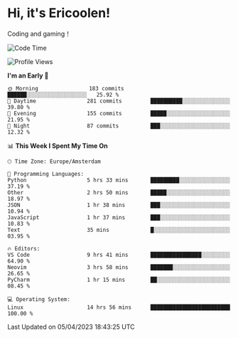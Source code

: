 # Hi, it's Ericoolen!
Coding and gaming！

<!--START_SECTION:waka-->
![Code Time](http://img.shields.io/badge/Code%20Time-735%20hrs%2011%20mins-blue)

![Profile Views](http://img.shields.io/badge/Profile%20Views-36-blue)

**I'm an Early 🐤** 

```text
🌞 Morning                183 commits         ██████░░░░░░░░░░░░░░░░░░░   25.92 % 
🌆 Daytime                281 commits         ██████████░░░░░░░░░░░░░░░   39.80 % 
🌃 Evening                155 commits         █████░░░░░░░░░░░░░░░░░░░░   21.95 % 
🌙 Night                  87 commits          ███░░░░░░░░░░░░░░░░░░░░░░   12.32 % 
```


📊 **This Week I Spent My Time On** 

```text
🕑︎ Time Zone: Europe/Amsterdam

💬 Programming Languages: 
Python                   5 hrs 33 mins       █████████░░░░░░░░░░░░░░░░   37.19 % 
Other                    2 hrs 50 mins       █████░░░░░░░░░░░░░░░░░░░░   18.97 % 
JSON                     1 hr 38 mins        ███░░░░░░░░░░░░░░░░░░░░░░   10.94 % 
JavaScript               1 hr 37 mins        ███░░░░░░░░░░░░░░░░░░░░░░   10.83 % 
Text                     35 mins             █░░░░░░░░░░░░░░░░░░░░░░░░   03.95 % 

🔥 Editors: 
VS Code                  9 hrs 41 mins       ████████████████░░░░░░░░░   64.90 % 
Neovim                   3 hrs 58 mins       ███████░░░░░░░░░░░░░░░░░░   26.65 % 
PyCharm                  1 hr 15 mins        ██░░░░░░░░░░░░░░░░░░░░░░░   08.45 % 

💻 Operating System: 
Linux                    14 hrs 56 mins      █████████████████████████   100.00 % 
```


 Last Updated on 05/04/2023 18:43:25 UTC
<!--END_SECTION:waka-->

